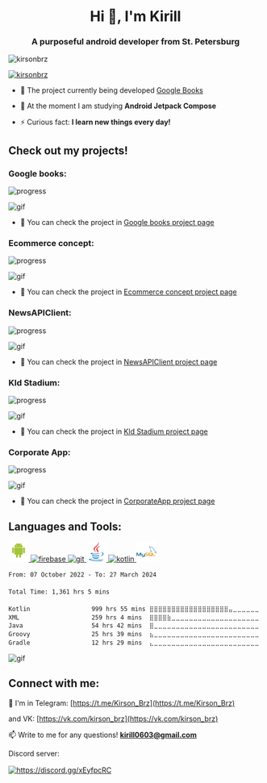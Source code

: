 <h1 align="center">Hi 👋, I'm Kirill</h1>
<h3 align="center">A purposeful android developer from St. Petersburg</h3>

<p align="left"> <img src="https://komarev.com/ghpvc/?username=kirsonbrz&label=Profile%20views&color=980eb4&style=plastic" alt="kirsonbrz" /> </p>

<p align="left"> <a href="https://github.com/ryo-ma/github-profile-trophy"><img src="https://github-profile-trophy.vercel.app/?username=kirsonbrz" alt="kirsonbrz" /></a> </p>

- 🔭 The project currently being developed [Google Books](https://github.com/KirsonBrz/GoogleBooks)

- 🌱 At the moment I am studying **Android Jetpack Compose**

- ⚡ Сurious fact: **I learn new things every day!**

<h2 align="left">Check out my projects!</h2>

<h3 align="left">Google books:</h3>

![progress](https://img.shields.io/badge/Progress-In%20work-yellow)

![gif](https://media.giphy.com/media/oNMVdYmQ8gGcLm6M7L/giphy.gif)
- 🔭 You can check the project in [Google books project page](https://github.com/KirsonBrz/GoogleBooks)

<h3 align="left">Ecommerce concept:</h3>

![progress](https://img.shields.io/badge/Progress-In%20work-yellow)

![gif](https://media.giphy.com/media/S8DGH0XKyqWoXH1tPt/giphy.gif)
- 🔭 You can check the project in [Ecommerce concept project page](https://github.com/KirsonBrz/EcommerceConcept)

<h3 align="left">NewsAPIClient:</h3>

![progress](https://img.shields.io/badge/Progress-Done-green)

![gif](https://media.giphy.com/media/GDH4Nj2hLIZyMIm8SG/giphy.gif)
- 🔭 You can check the project in [NewsAPIClient project page](https://github.com/KirsonBrz/NewsAPIClient)

<h3 align="left">Kld Stadium:</h3>

![progress](https://img.shields.io/badge/Progress-Not%20completed-red)

![gif](https://media.giphy.com/media/sEliig54YC6yGM0sTU/giphy.gif)
- 🔭 You can check the project in [Kld Stadium project page](https://github.com/KirsonBrz/KldStadium)

<h3 align="left">Corporate App:</h3>

![progress](https://img.shields.io/badge/Progress-Not%20completed-red)

![gif](https://media.giphy.com/media/ZmnZlqevTwImBPYeAw/giphy.gif)
- 🔭 You can check the project in [CorporateApp project page](https://github.com/KirsonBrz/CorporateApp)


<h2 align="left">Languages and Tools:</h2>
<p align="left"> <a href="https://developer.android.com" target="_blank" rel="noreferrer"> <img src="https://raw.githubusercontent.com/devicons/devicon/master/icons/android/android-original-wordmark.svg" alt="android" width="40" height="40"/> </a> <a href="https://firebase.google.com/" target="_blank" rel="noreferrer"> <img src="https://www.vectorlogo.zone/logos/firebase/firebase-icon.svg" alt="firebase" width="40" height="40"/> </a> <a href="https://git-scm.com/" target="_blank" rel="noreferrer"> <img src="https://www.vectorlogo.zone/logos/git-scm/git-scm-icon.svg" alt="git" width="40" height="40"/> </a> <a href="https://www.java.com" target="_blank" rel="noreferrer"> <img src="https://raw.githubusercontent.com/devicons/devicon/master/icons/java/java-original.svg" alt="java" width="40" height="40"/> </a> <a href="https://kotlinlang.org" target="_blank" rel="noreferrer"> <img src="https://www.vectorlogo.zone/logos/kotlinlang/kotlinlang-icon.svg" alt="kotlin" width="40" height="40"/> </a> <a href="https://www.mysql.com/" target="_blank" rel="noreferrer"> <img src="https://raw.githubusercontent.com/devicons/devicon/master/icons/mysql/mysql-original-wordmark.svg" alt="mysql" width="40" height="40"/> </a> </p>



<!--START_SECTION:waka-->

```txt
From: 07 October 2022 - To: 27 March 2024

Total Time: 1,361 hrs 5 mins

Kotlin                 999 hrs 55 mins ⣿⣿⣿⣿⣿⣿⣿⣿⣿⣿⣿⣿⣿⣿⣿⣿⣿⣿⣤⣀⣀⣀⣀⣀⣀   73.46 %
XML                    259 hrs 4 mins  ⣿⣿⣿⣿⣷⣀⣀⣀⣀⣀⣀⣀⣀⣀⣀⣀⣀⣀⣀⣀⣀⣀⣀⣀⣀   19.03 %
Java                   54 hrs 42 mins  ⣿⣀⣀⣀⣀⣀⣀⣀⣀⣀⣀⣀⣀⣀⣀⣀⣀⣀⣀⣀⣀⣀⣀⣀⣀   04.02 %
Groovy                 25 hrs 39 mins  ⣦⣀⣀⣀⣀⣀⣀⣀⣀⣀⣀⣀⣀⣀⣀⣀⣀⣀⣀⣀⣀⣀⣀⣀⣀   01.89 %
Gradle                 12 hrs 29 mins  ⣄⣀⣀⣀⣀⣀⣀⣀⣀⣀⣀⣀⣀⣀⣀⣀⣀⣀⣀⣀⣀⣀⣀⣀⣀   00.92 %
```

<!--END_SECTION:waka-->

![gif](https://media3.giphy.com/media/aUovxH8Vf9qDu/giphy.gif)

<h2 align="left">Connect with me:</h2>

💬 I'm in Telegram: [https://t.me/Kirson_Brz](https://t.me/Kirson_Brz)

and VK: [https://vk.com/kirson_brz](https://vk.com/kirson_brz)

📫 Write to me for any questions! **kirill0603@gmail.com**

Discord server:
<p align="left">
<a href="https://discord.gg/https://discord.gg/xEyfpcRC" target="blank"><img align="center" src="https://raw.githubusercontent.com/rahuldkjain/github-profile-readme-generator/master/src/images/icons/Social/discord.svg" alt="https://discord.gg/xEyfpcRC" height="30" width="40" /></a>
</p>


